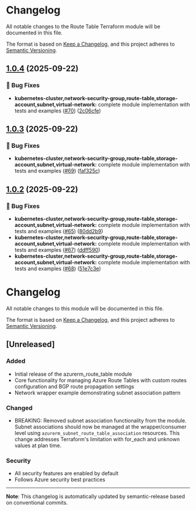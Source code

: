 # Changelog

All notable changes to the Route Table Terraform module will be documented in this file.

The format is based on [Keep a Changelog](https://keepachangelog.com/en/1.0.0/),
and this project adheres to [Semantic Versioning](https://semver.org/spec/v2.0.0.html).

## [1.0.4](https://github.com/PatrykIti/azurerm-terraform-modules/compare/RTv1.0.3...RTv1.0.4) (2025-09-22)

### 🐛 Bug Fixes

* **kubernetes-cluster,network-security-group,route-table,storage-account,subnet,virtual-network:** complete module implementation with tests and examples ([#70](https://github.com/PatrykIti/azurerm-terraform-modules/issues/70)) ([2c06cfe](https://github.com/PatrykIti/azurerm-terraform-modules/commit/2c06cfecb8b8cf13951016c52cbb74cf4dc871ca))

## [1.0.3](https://github.com/PatrykIti/azurerm-terraform-modules/compare/RTv1.0.2...RTv1.0.3) (2025-09-22)

### 🐛 Bug Fixes

* **kubernetes-cluster,network-security-group,route-table,storage-account,subnet,virtual-network:** complete module implementation with tests and examples ([#69](https://github.com/PatrykIti/azurerm-terraform-modules/issues/69)) ([faf325c](https://github.com/PatrykIti/azurerm-terraform-modules/commit/faf325c0e00da3ac745efa5e664bf40c305420e1))

## [1.0.2](https://github.com/PatrykIti/azurerm-terraform-modules/compare/RTv1.0.1...RTv1.0.2) (2025-09-22)

### 🐛 Bug Fixes

* **kubernetes-cluster,network-security-group,route-table,storage-account,subnet,virtual-network:** complete module implementation with tests and examples ([#65](https://github.com/PatrykIti/azurerm-terraform-modules/issues/65)) ([80dd2b9](https://github.com/PatrykIti/azurerm-terraform-modules/commit/80dd2b956a2ff8d970ea14ab1bd823234c22ea4a))
* **kubernetes-cluster,network-security-group,route-table,storage-account,subnet,virtual-network:** complete module implementation with tests and examples ([#67](https://github.com/PatrykIti/azurerm-terraform-modules/issues/67)) ([ddff590](https://github.com/PatrykIti/azurerm-terraform-modules/commit/ddff59038ed839e6ec5d0c538764c2b6fa56204c))
* **kubernetes-cluster,network-security-group,route-table,storage-account,subnet,virtual-network:** complete module implementation with tests and examples ([#68](https://github.com/PatrykIti/azurerm-terraform-modules/issues/68)) ([51e7c3e](https://github.com/PatrykIti/azurerm-terraform-modules/commit/51e7c3e7c3226b16fe499579a65a5d585f4752b3))

# Changelog

All notable changes to this module will be documented in this file.

The format is based on [Keep a Changelog](https://keepachangelog.com/en/1.0.0/),
and this project adheres to [Semantic Versioning](https://semver.org/spec/v2.0.0.html).

## [Unreleased]

### Added
- Initial release of the azurerm_route_table module
- Core functionality for managing Azure Route Tables with custom routes configuration and BGP route propagation settings
- Network wrapper example demonstrating subnet association pattern

### Changed
- BREAKING: Removed subnet association functionality from the module. Subnet associations should now be managed at the wrapper/consumer level using `azurerm_subnet_route_table_association` resources. This change addresses Terraform's limitation with for_each and unknown values at plan time.

### Security
- All security features are enabled by default
- Follows Azure security best practices

---

**Note**: This changelog is automatically updated by semantic-release based on conventional commits.
